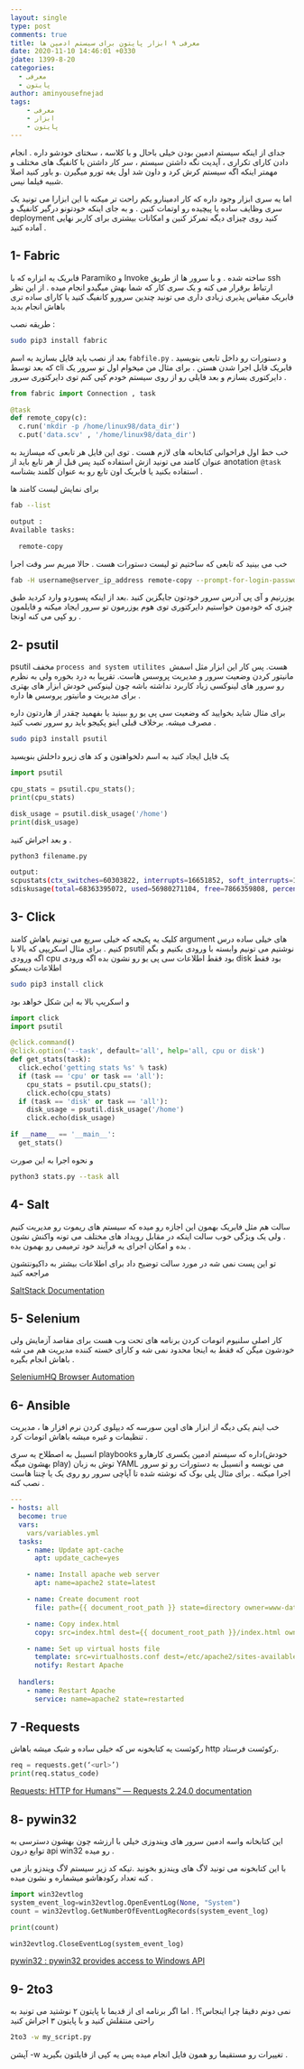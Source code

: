 ```yaml
---
layout: single
type: post
comments: true
title: معرفی ۹ ابزار پایتون برای سیستم ادمین ها 
date: 2020-11-10 14:46:01 +0330
jdate: 1399-8-20
categories:
  - معرفی
  - پایتون
author: aminyousefnejad
tags: 
    - معرفی
    - ابزار
    - پایتون
---
```


جدای از اینکه سیستم ادمین بودن خیلی باحال و با کلاسه ، سختای خودشو داره . انجام دادن کارای تکراری ، آپدیت نگه داشتن سیستم ، سر کار داشتن با کانفیگ های مختلف و مهمتر اینکه اگه سیستم کرش کرد و داون شد اول یغه تورو میگیرن .و باور کنید اصلا شبیه فیلما نیس.

اما یه سری ابزار وجود داره که کار ادمینارو یکم راحت تر میکنه با این ابزارا می تونید یک سری وظایف ساده یا پیچیده رو اوتمات کنین . و به جای اینکه خودتونو درگیر کانفیگ و deployment کنید روی چیزای دیگه تمرکز کنین و امکانات بیشتری برای کاربر نهایی آماده کنید . 

<div id="read-more"></div>


## 1- Fabric
فابریک یه ابزاره که با Paramiko و Invoke ساخته شده . و با سرور ها از طریق ssh ارتباط برقرار می کنه و یک سری کار که شما بهش میگیدو انجام میده . از این نظر فابریک مقیاس پذیری زیادی داری می تونید چندین سرورو کانفیگ کنید یا کارای ساده تری باهاش انجام بدید 

طریقه نصب :
```sh
sudo pip3 install fabric
```
بعد از نصب باید فایل بسازید به اسم `fabfile.py` و دستورات رو داخل تابعی بنویسید . که بعد توسط cli فابریک قابل اجرا شدن هستن . 
برای مثال من میخوام اول تو سرور یک دایرکتوری بسازم و بعد فایلی رو از روی سیستم خودم کپی کنم توی دایرکتوری سرور . 

```python 
from fabric import Connection , task 

@task 
def remote_copy(c): 
  c.run('mkdir -p /home/linux98/data_dir')
  c.put('data.scv' , '/home/linux98/data_dir')
```

خب خط اول فراخوانی کتابخانه های  لازم هست   . توی این فایل هر تابعی که میسازید به عنوان کامند می تونید ازش استفاده کنید پس قبل از هر تابع باید از anotation `@task` استفاده بکنید یا فابریک اون تابع رو به عنوان کلمند بشناسه . 

برای نمایش لیست کامند ها 
```sh
fab --list

output : 
Available tasks:

  remote-copy
```
خب می بینید که تابعی که ساختیم تو لیست دستورات هست . حالا میریم سر وقت اجرا 

```sh 
fab -H username@server_ip_address remote-copy --prompt-for-login-password
```
یوزرنیم و آی پی آدرس سرور خودتون جایگزین کنید .بعد از اینکه پسوردو وارد کردید طبق چیزی که خودمون خواستیم دایرکتوری توی هوم یوزرمون تو سرور ایجاد میکنه و فایلمون رو کپی می کنه اونجا . 

## 2- psutil
psutil مخفف `process and system utilites `هست. پس کار این ابزار مثل اسمش مانیتور کردن وضعیت سرور و مدیریت پروسس هاست. تقریبا به درد بخوره ولی به نظرم رو سرور های لینوکسی زیاد کاربرد نداشته باشه چون  لینوکس خودش ابزار های بهتری برای مدیریت و مانیتور پروسس ها  داره .

برای مثال شاید بخوایید که وضعیت سی پی یو رو ببینید یا بفهمید چقدر از هاردتون داره مصرف میشه.
برخلاف قبلی اینو پکیجو باید رو سرور نصب کنید .
```sh 
sudo pip3 install psutil 
```
یک فایل ایجاد کنید به اسم دلخواهتون و کد های زیرو داخلش بنویسید 
```python 
import psutil

cpu_stats = psutil.cpu_stats();
print(cpu_stats)

disk_usage = psutil.disk_usage('/home')
print(disk_usage)
```
و بعد اجراش کنید . 
```sh 
python3 filename.py 

output:
scpustats(ctx_switches=60303822, interrupts=16651852, soft_interrupts=12215394, syscalls=0)
sdiskusage(total=68363395072, used=56980271104, free=7866359808, percent=87.9)
```
## 3- Click
کلیک یه پکیجه که خیلی سریع می تونیم باهاش کامند argument های خیلی ساده درس کنیم . 
برای مثال اسکریپی که بالا با psutil نوشتیم می تونیم وابسته با ورودی بکنیم و بگم اگه ورودی cpu بود فقط اطلاعات سی پی یو رو نشون بده اگه ورودی disk بود فقط اطلاعات دیسکو 

```sh
sudo pip3 install click
```
و اسکریپ بالا به این شکل خواهد بود 
```python
import click
import psutil

@click.command()
@click.option('--task', default='all', help='all, cpu or disk')
def get_stats(task):
  click.echo('getting stats %s' % task)
  if (task == 'cpu' or task == 'all'):
    cpu_stats = psutil.cpu_stats();
    click.echo(cpu_stats)
  if (task == 'disk' or task == 'all'):
    disk_usage = psutil.disk_usage('/home')
    click.echo(disk_usage)

if __name__ == '__main__':
  get_stats()
```
و نحوه اجرا به این صورت 
```sh
python3 stats.py --task all
```
## 4- Salt 
سالت هم مثل فابریک بهمون این اجازه رو میده که سیستم های ریموت رو مدیریت کنیم . ولی یک ویژگی خوب سالت اینکه در مقابل رویداد های مختلف می تونه واکنش نشون بده و امکان اجرای یه فرآیند خود ترمیمی رو بهمون بده . 

تو این پست نمی شه در مورد سالت توضیح داد برای اطلاعات بیشتر به داکیونتشون مراجعه کنید 

[SaltStack Documentation](https://docs.saltstack.com/en/latest/)

## 5- Selenium 
کار اصلی سلنیوم اتومات کردن برنامه های تحت وب هست برای مقاصد آزمایش ولی خودشون میگن که فقط به اینجا محدود نمی شه  و کارای خسته کننده مدیریت هم می شه باهاش انجام بگیره . 

[SeleniumHQ Browser Automation](https://www.selenium.dev/)

## 6- Ansible 
خب اینم یکی دیگه از ابزار های اوپن سورسه که دیپلوی کردن نرم افزار ها ، مدیریت تنظیمات و غیره میشه باهاش اتومات کرد . 

انسیبل به اصطلاح یه سری playbooks داره که سیستم ادمین یکسری کارهارو(خودش بهشون میگه play) توش به زبان YAML می نویسه و انسیبل به دستورات رو تو سرور اجرا میکنه . 
برای مثال پلی بوک که نوشته شده تا آپاچی سرور رو روی یک یا چنتا هاست نصب کنه .
```yaml 
---
- hosts: all
  become: true
  vars:
    vars/variables.yml
  tasks:
    - name: Update apt-cache
      apt: update_cache=yes

    - name: Install apache web server
      apt: name=apache2 state=latest

    - name: Create document root
      file: path={{ document_root_path }} state=directory owner=www-data group=www-data

    - name: Copy index.html
      copy: src=index.html dest={{ document_root_path }}/index.html owner=”{{ owner }}” mode=0644

    - name: Set up virtual hosts file
      template: src=virtualhosts.conf dest=/etc/apache2/sites-available/000-default.conf
      notify: Restart Apache
  
  handlers:
    - name: Restart Apache
      service: name=apache2 state=restarted
```

## 7 -Requests 
رکوئست یه کتابخونه س که خیلی ساده و شیک میشه باهاش http رکوئست فرستاد. 

```python
req = requests.get(‘<url>’)
print(req.status_code)
```

[Requests: HTTP for Humans™ — Requests 2.24.0 documentation](https://requests.readthedocs.io/en/master/)

## 8- pywin32 
این کتابخانه واسه ادمین سرور های ویندوزی خیلی با ارزشه چون بهشون دسترسی به توابع درون api win32 رو میده .

با این کتابخونه می تونید لاگ های ویندزو بخونید .تیکه کد زیر سیستم لاگ ویندزو باز می کنه تعداد رکودهاشو میشماره و نشون میده . 

```python
import win32evtlog
system_event_log=win32evtlog.OpenEventLog(None, "System")
count = win32evtlog.GetNumberOfEventLogRecords(system_event_log)

print(count)

win32evtlog.CloseEventLog(system_event_log)
```

[pywin32 : pywin32 provides access to Windows API ](https://github.com/mhammond/pywin32)

## 9- 2to3 
نمی دونم دقیقا چرا اینجاس؟! . اما اگر برنامه ای از قدیما با پایتون ۲ نوشتید می تونید به راحتی منتقلش کنید و با پایتون ۳ اجراش کنید 

```sh
2to3 -w my_script.py
```
آپشن -w تغییرات رو مستقیما رو همون فایل انجام میده پس یه کپی از فایلتون بگیرید . 
